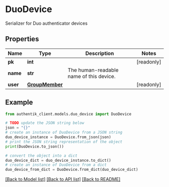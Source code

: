 # DuoDevice

Serializer for Duo authenticator devices

## Properties

Name | Type | Description | Notes
------------ | ------------- | ------------- | -------------
**pk** | **int** |  | [readonly] 
**name** | **str** | The human-readable name of this device. | 
**user** | [**GroupMember**](GroupMember.md) |  | [readonly] 

## Example

```python
from authentik_client.models.duo_device import DuoDevice

# TODO update the JSON string below
json = "{}"
# create an instance of DuoDevice from a JSON string
duo_device_instance = DuoDevice.from_json(json)
# print the JSON string representation of the object
print(DuoDevice.to_json())

# convert the object into a dict
duo_device_dict = duo_device_instance.to_dict()
# create an instance of DuoDevice from a dict
duo_device_from_dict = DuoDevice.from_dict(duo_device_dict)
```
[[Back to Model list]](../README.md#documentation-for-models) [[Back to API list]](../README.md#documentation-for-api-endpoints) [[Back to README]](../README.md)


